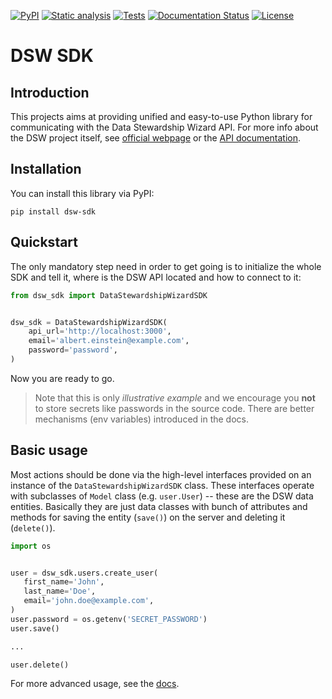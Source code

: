 [![PyPI](https://img.shields.io/pypi/v/dsw-sdk)](https://pypi.org/project/dsw-sdk/)
[![Static analysis](https://github.com/ds-wizard/dsw-sdk/actions/workflows/static_analysis.yml/badge.svg?branch=master)](https://github.com/ds-wizard/dsw-sdk/actions/workflows/static_analysis.yml)
[![Tests](https://github.com/ds-wizard/dsw-sdk/actions/workflows/tests.yml/badge.svg?branch=master)](https://github.com/ds-wizard/dsw-sdk/actions/workflows/tests.yml)
[![Documentation Status](https://readthedocs.org/projects/dsw-sdk/badge/?version=latest)](https://dsw-sdk.readthedocs.io/en/latest/?badge=latest)
[![License](https://img.shields.io/badge/License-Apache%202.0-blue.svg)](https://opensource.org/licenses/Apache-2.0)

# DSW SDK


## Introduction

This projects aims at providing unified and easy-to-use Python library for
communicating with the Data Stewardship Wizard API. For more info about
the DSW project itself, see [official webpage](https://ds-wizard.org/) or the 
[API documentation](https://api.demo.ds-wizard.org/swagger-ui/).


## Installation

You can install this library via PyPI:

```commandline
pip install dsw-sdk
```


## Quickstart

The only mandatory step need in order to get going is to initialize the whole
SDK and tell it, where is the DSW API located and how to connect to it:

```python
from dsw_sdk import DataStewardshipWizardSDK


dsw_sdk = DataStewardshipWizardSDK(
    api_url='http://localhost:3000',
    email='albert.einstein@example.com',
    password='password',
)
```

Now you are ready to go.

> Note that this is only *illustrative example* and we
encourage you **not** to store secrets like passwords in the source code.
There are better mechanisms (env variables) introduced in the docs.


## Basic usage

Most actions should be done via the high-level interfaces provided on an 
instance of the `DataStewardshipWizardSDK` class. These interfaces operate with 
subclasses of `Model` class (e.g. `user.User`) -- these are the DSW data 
entities. Basically they are just data classes with bunch of attributes and 
methods for saving the entity (`save()`) on the server and deleting it
(`delete()`).

```python
import os


user = dsw_sdk.users.create_user(
   first_name='John',
   last_name='Doe',
   email='john.doe@example.com',
)
user.password = os.getenv('SECRET_PASSWORD')
user.save()

...

user.delete()
```

For more advanced usage, see the [docs](https://dsw-sdk.readthedocs.io/en/latest/).
